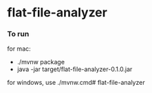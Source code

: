 # flat-file-analyzer

### To run
for mac:
- ./mvnw package
- java -jar target/flat-file-analyzer-0.1.0.jar


for windows, use ./mvnw.cmd# flat-file-analyzer
